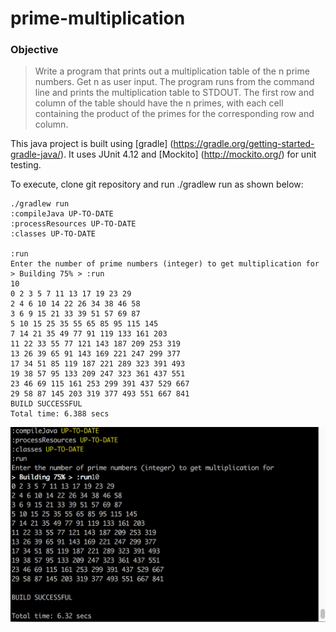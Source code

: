 # prime-multiplication

### Objective

>Write a program that prints out a multiplication table of the n prime numbers. 
>Get n as user input.
>The program runs from the command line and prints the multiplication table to STDOUT.
>The first row and column of the table should have the n primes, with
>each cell containing the product of the primes for the corresponding row and column.

This java project is built using [gradle] (https://gradle.org/getting-started-gradle-java/). 
It uses JUnit 4.12 and [Mockito] (http://mockito.org/) for unit testing.

To execute, clone git repository and run ./gradlew run as shown below:


    ./gradlew run
    :compileJava UP-TO-DATE
    :processResources UP-TO-DATE
    :classes UP-TO-DATE

    :run
    Enter the number of prime numbers (integer) to get multiplication for > Building 75% > :run
    10
    0 2 3 5 7 11 13 17 19 23 29
    2 4 6 10 14 22 26 34 38 46 58
    3 6 9 15 21 33 39 51 57 69 87
    5 10 15 25 35 55 65 85 95 115 145
    7 14 21 35 49 77 91 119 133 161 203
    11 22 33 55 77 121 143 187 209 253 319
    13 26 39 65 91 143 169 221 247 299 377
    17 34 51 85 119 187 221 289 323 391 493
    19 38 57 95 133 209 247 323 361 437 551
    23 46 69 115 161 253 299 391 437 529 667
    29 58 87 145 203 319 377 493 551 667 841
    BUILD SUCCESSFUL
    Total time: 6.388 secs
    
![alt text](https://github.com/utkarsha1/prime-multiplication/blob/master/Screen%20Shot%202016-06-21%20at%2011.56.47%20PM.png "Sample Run")

